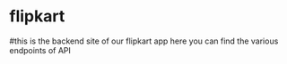 # flipkart 
#this is the backend site of our flipkart app here you can find the various endpoints of API 
